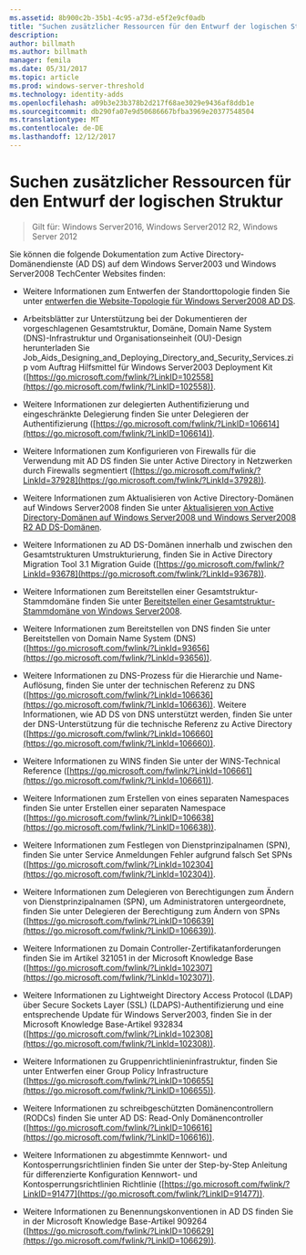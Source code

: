 ```yaml
---
ms.assetid: 8b900c2b-35b1-4c95-a73d-e5f2e9cf0adb
title: "Suchen zusätzlicher Ressourcen für den Entwurf der logischen Struktur"
description: 
author: billmath
ms.author: billmath
manager: femila
ms.date: 05/31/2017
ms.topic: article
ms.prod: windows-server-threshold
ms.technology: identity-adds
ms.openlocfilehash: a09b3e23b378b2d217f68ae3029e9436af8ddb1e
ms.sourcegitcommit: db290fa07e9d50686667bfba3969e20377548504
ms.translationtype: MT
ms.contentlocale: de-DE
ms.lasthandoff: 12/12/2017
---
```

# <a name="finding-additional-resources-for-logical-structure-design"></a>Suchen zusätzlicher Ressourcen für den Entwurf der logischen Struktur

>Gilt für: Windows Server2016, Windows Server2012 R2, Windows Server 2012

Sie können die folgende Dokumentation zum Active Directory-Domänendienste (AD DS) auf dem Windows Server2003 und Windows Server2008 TechCenter Websites finden:  
  
-   Weitere Informationen zum Entwerfen der Standorttopologie finden Sie unter [entwerfen die Website-Topologie für Windows Server2008 AD DS](Designing-the-Site-Topology.md).  
  
-   Arbeitsblätter zur Unterstützung bei der Dokumentieren der vorgeschlagenen Gesamtstruktur, Domäne, Domain Name System (DNS)-Infrastruktur und Organisationseinheit (OU)-Design herunterladen Sie Job_Aids_Designing_and_Deploying_Directory_and_Security_Services.zip vom Auftrag Hilfsmittel für Windows Server2003 Deployment Kit ([https://go.microsoft.com/fwlink/?LinkID=102558](https://go.microsoft.com/fwlink/?LinkID=102558)).  
  
-   Weitere Informationen zur delegierten Authentifizierung und eingeschränkte Delegierung finden Sie unter Delegieren der Authentifizierung ([https://go.microsoft.com/fwlink/?LinkID=106614](https://go.microsoft.com/fwlink/?LinkID=106614)).  
  
-   Weitere Informationen zum Konfigurieren von Firewalls für die Verwendung mit AD DS finden Sie unter Active Directory in Netzwerken durch Firewalls segmentiert ([https://go.microsoft.com/fwlink/?LinkId=37928](https://go.microsoft.com/fwlink/?LinkId=37928)).  
  
-   Weitere Informationen zum Aktualisieren von Active Directory-Domänen auf Windows Server2008 finden Sie unter [Aktualisieren von Active Directory-Domänen auf Windows Server2008 und Windows Server2008 R2 AD DS-Domänen](https://technet.microsoft.com/library/cc731188.aspx).  
  
-   Weitere Informationen zu AD DS-Domänen innerhalb und zwischen den Gesamtstrukturen Umstrukturierung, finden Sie in Active Directory Migration Tool 3.1 Migration Guide ([https://go.microsoft.com/fwlink/?LinkId=93678](https://go.microsoft.com/fwlink/?LinkId=93678)).  
  
-   Weitere Informationen zum Bereitstellen einer Gesamtstruktur-Stammdomäne finden Sie unter [Bereitstellen einer Gesamtstruktur-Stammdomäne von Windows Server2008](https://technet.microsoft.com/library/cc731174.aspx).  
  
-   Weitere Informationen zum Bereitstellen von DNS finden Sie unter Bereitstellen von Domain Name System (DNS) ([https://go.microsoft.com/fwlink/?LinkId=93656](https://go.microsoft.com/fwlink/?LinkId=93656)).  
  
-   Weitere Informationen zu DNS-Prozess für die Hierarchie und Name-Auflösung, finden Sie unter der technischen Referenz zu DNS ([https://go.microsoft.com/fwlink/?LinkId=106636](https://go.microsoft.com/fwlink/?LinkId=106636)). Weitere Informationen, wie AD DS von DNS unterstützt werden, finden Sie unter der DNS-Unterstützung für die technische Referenz zu Active Directory ([https://go.microsoft.com/fwlink/?LinkId=106660](https://go.microsoft.com/fwlink/?LinkId=106660)).  
  
-   Weitere Informationen zu WINS finden Sie unter der WINS-Technical Reference ([https://go.microsoft.com/fwlink/?LinkId=106661](https://go.microsoft.com/fwlink/?LinkId=106661)).  
  
-   Weitere Informationen zum Erstellen von eines separaten Namespaces finden Sie unter Erstellen einer separaten Namespace ([https://go.microsoft.com/fwlink/?LinkID=106638](https://go.microsoft.com/fwlink/?LinkID=106638)).  
  
-   Weitere Informationen zum Festlegen von Dienstprinzipalnamen (SPN), finden Sie unter Service Anmeldungen Fehler aufgrund falsch Set SPNs ([https://go.microsoft.com/fwlink/?LinkId=102304](https://go.microsoft.com/fwlink/?LinkId=102304)).  
  
-   Weitere Informationen zum Delegieren von Berechtigungen zum Ändern von Dienstprinzipalnamen (SPN), um Administratoren untergeordnete, finden Sie unter Delegieren der Berechtigung zum Ändern von SPNs ([https://go.microsoft.com/fwlink/?LinkID=106639](https://go.microsoft.com/fwlink/?LinkID=106639)).  
  
-   Weitere Informationen zu Domain Controller-Zertifikatanforderungen finden Sie im Artikel 321051 in der Microsoft Knowledge Base ([https://go.microsoft.com/fwlink/?LinkId=102307](https://go.microsoft.com/fwlink/?LinkId=102307)).  
  
-   Weitere Informationen zu Lightweight Directory Access Protocol (LDAP) über Secure Sockets Layer (SSL) (LDAPS)-Authentifizierung und eine entsprechende Update für Windows Server2003, finden Sie in der Microsoft Knowledge Base-Artikel 932834 ([https://go.microsoft.com/fwlink/?LinkId=102308](https://go.microsoft.com/fwlink/?LinkId=102308)).  
  
-   Weitere Informationen zu Gruppenrichtlinieninfrastruktur, finden Sie unter Entwerfen einer Group Policy Infrastructure ([https://go.microsoft.com/fwlink/?LinkID=106655](https://go.microsoft.com/fwlink/?LinkID=106655)).  
  
-   Weitere Informationen zu schreibgeschützten Domänencontrollern (RODCs) finden Sie unter AD DS: Read-Only Domänencontroller ([https://go.microsoft.com/fwlink/?LinkID=106616](https://go.microsoft.com/fwlink/?LinkID=106616)).  
  
-   Weitere Informationen zu abgestimmte Kennwort- und Kontosperrungsrichtlinien finden Sie unter der Step-by-Step Anleitung für differenzierte Konfiguration Kennwort- und Kontosperrungsrichtlinien Richtlinie ([https://go.microsoft.com/fwlink/?LinkID=91477](https://go.microsoft.com/fwlink/?LinkID=91477)).  
  
-   Weitere Informationen zu Benennungskonventionen in AD DS finden Sie in der Microsoft Knowledge Base-Artikel 909264 ([https://go.microsoft.com/fwlink/?LinkID=106629](https://go.microsoft.com/fwlink/?LinkID=106629)).  
  


